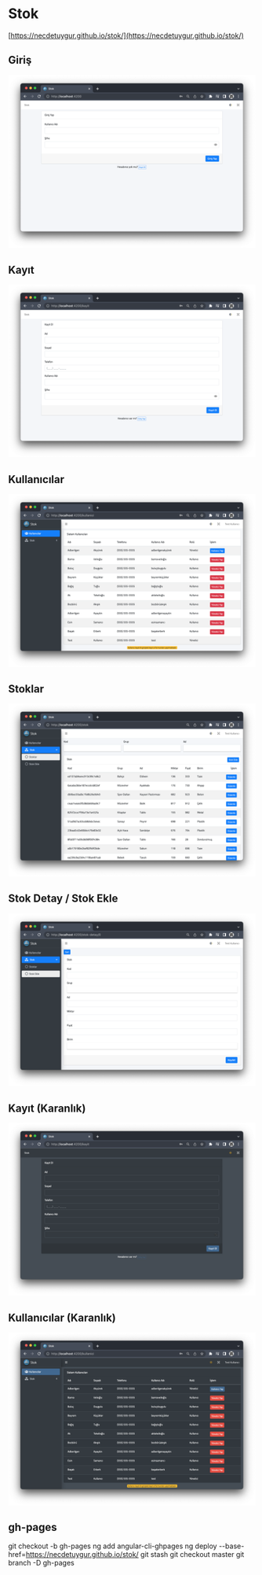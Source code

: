 # Stok

[https://necdetuygur.github.io/stok/](https://necdetuygur.github.io/stok/)

## Giriş

![Giriş](./screenshots/giris.png)

## Kayıt

![Kayıt](./screenshots/kayit.png)

## Kullanıcılar

![Kullanıcılar](./screenshots/kullanicilar.png)

## Stoklar

![Stoklar](./screenshots/stok.png)

## Stok Detay / Stok Ekle

![Stok Detay / Stok Ekle](./screenshots/stok-detay.png)

## Kayıt (Karanlık)

![Kayıt (Karanlık)](./screenshots/kayit-dark.png)

## Kullanıcılar (Karanlık)

![Kullanıcılar (Karanlık)](./screenshots/kullanicilar-dark.png)

## gh-pages

git checkout -b gh-pages
ng add angular-cli-ghpages
ng deploy --base-href=https://necdetuygur.github.io/stok/
git stash
git checkout master
git branch -D gh-pages
